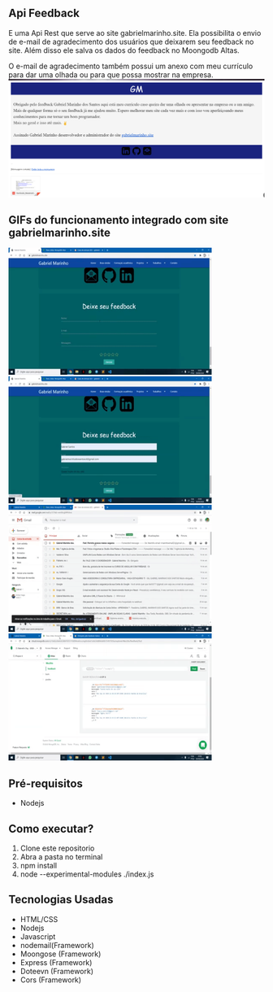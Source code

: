  <h2>Api Feedback</h2>
  <p>
    E uma Api Rest que serve ao site gabrielmarinho.site. Ela possibilita o envio de e-mail de agradecimento dos usuários que deixarem seu feedback no site. Além disso ele salva os dados do feedback no Moongodb Altas.
  </p>
  <p>
    O e-mail de agradecimento também possui um anexo com meu currículo para dar uma olhada ou para que possa mostrar na empresa.
    <img src="https://github.com/gabrielMarinhocd/registra_feedback/blob/master/Imagens/e-mail.png" />
  </p>
  </div>

  <div>
      <h2> GIFs do funcionamento integrado com site gabrielmarinho.site</h2>
       <img src="https://github.com/gabrielMarinhocd/registra_feedback/blob/master/Imagens/feedback-1.gif"
        width="400" height="250" margin="10px" />
       <img src="https://github.com/gabrielMarinhocd/registra_feedback/blob/master/Imagens/feedback-2.gif"
        width="400" height="250" margin="10px" />
       <img src="https://github.com/gabrielMarinhocd/registra_feedback/blob/master/Imagens/feedback-3.gif"
        width="400" height="250" margin="10px" />
       <img src="https://github.com/gabrielMarinhocd/registra_feedback/blob/master/Imagens/feedback-4.gif"
        width="400" height="250" margin="10px" />
  </div>

  <div>
    <h2>Pré-requisitos</h2>
    <ul>
      <li>Nodejs</li>
    </ul>
  </div>

  <div>
    <h2>Como executar?</h2>
    <ol>
      <li>Clone este repositorio</li>
      <li>Abra a pasta no terminal</li>
      <li>npm install</li>
      <li>node --experimental-modules ./index.js</li>
    </ol>
  </div>

  <div>
    <h2>Tecnologias Usadas</h2>
    <ul>
      <li>HTML/CSS</li>
      <li>Nodejs</li>
      <li>Javascript</li>
      <li>nodemail(Framework)</li>
      <li>Moongose (Framework)</li>
      <li>Express (Framework)</li>
      <li>Doteevn (Framework)</li>
      <li>Cors (Framework)</li>
    </ul>
  </div>
